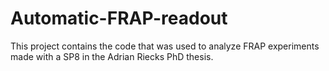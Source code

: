 # Automatic-FRAP-readout
 This project contains the code that was used to analyze FRAP experiments made with a SP8 in the Adrian Riecks PhD thesis.
